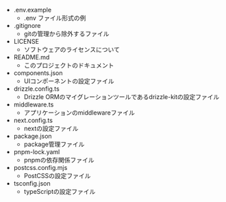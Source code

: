 - .env.example
  - .env ファイル形式の例
- .gitignore
  - gitの管理から除外するファイル
- LICENSE
  - ソフトウェアのライセンスについて
- README.md
  - このプロジェクトのドキュメント
- components.json
  - UIコンポーネントの設定ファイル
- drizzle.config.ts
  - Drizzle ORMのマイグレーションツールであるdrizzle-kitの設定ファイル
- middleware.ts
  - アプリケーションのmiddlewareファイル
- next.config.ts
  - nextの設定ファイル
- package.json
  - package管理ファイル
- pnpm-lock.yaml
  - pnpmの依存関係ファイル
- postcss.config.mjs
  - PostCSSの設定ファイル
- tsconfig.json
  - typeScriptの設定ファイル

